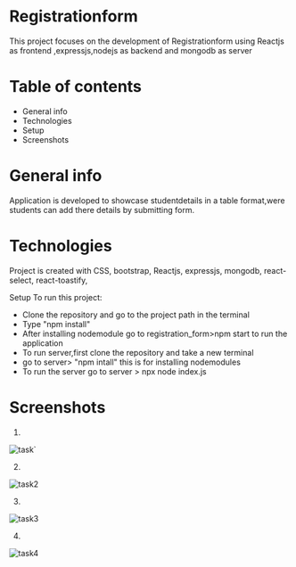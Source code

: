 # Registrationform
 This project focuses on the development of Registrationform using Reactjs as frontend ,expressjs,nodejs as backend and mongodb as server

# Table of contents
- General info
- Technologies
- Setup
- Screenshots

# General info
Application is developed to showcase studentdetails in a table format,were students can add there details by submitting form.

# Technologies
Project is created with
CSS,
bootstrap,
Reactjs,
expressjs,
mongodb,
react-select,
react-toastify,

Setup
To run this project:

- Clone the repository and go to the project path in the terminal
- Type "npm install"
- After installing nodemodule go to registration_form>npm start to run the application
- To run server,first clone the repository and take a new terminal
- go to  server> "npm intall" this is for installing nodemodules
- To run the server go to  server > npx node index.js 

# Screenshots

1.
![task`](https://github.com/ASHIQNC/registrationform/assets/81138318/ff30e1ba-d71f-4316-afc5-59a9db47dfc0)



2.
![task2](https://github.com/ASHIQNC/registrationform/assets/81138318/85316323-4ac8-479c-9afa-da5639832ffa)



3.
![task3](https://github.com/ASHIQNC/registrationform/assets/81138318/fba0f517-00a2-4488-a505-6e1b527c6ce0)



4.
![task4](https://github.com/ASHIQNC/registrationform/assets/81138318/bf891114-1355-4b69-b3b8-07b3d9853be9)





